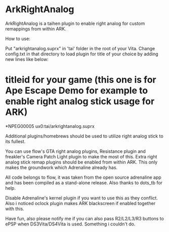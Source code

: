 # ArkRightAnalog
ArkRightAnalog is a taihen plugin to enable right analog for custom remappings from within ARK.

How to use:

Put "arkrightanalog.suprx" in 'tai' folder in the root of your Vita.
Change config.txt in that directory to load plugin for title of your choice by adding new lines like below:

# titleid for your game (this one is for Ape Escape Demo for example to enable right analog stick usage for ARK)
*NPEG00005
ux0:tai/arkrightanalog.suprx

Additional plugins/homebrews should be used to utilize right analog stick to its fullest.

You can use flow's GTA right analog plugins, Resistance plugin and freakler's Camera Patch Light plugin to make the most of this. Extra right analog stick remap plugins should be enabled from within ARK. This only makes the groundwork which Adrenaline already has.

All code belongs to flow, it was taken from the open source adrenaline app and has been compiled as a stand-alone release. Also thanks to dots_tb for help.

Disable Adrenaline's kernel plugin if you want to use this as they conflict. Also i noticed oclock plugin makes ARK blackscreen if enabled together with this.

Have fun, also please notify me if you can also pass R2/L2/L3/R3 buttons to ePSP when DS3Vita/DS4Vita is used. Something i couldn't do.

